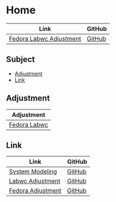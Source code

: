

# Home

| Link | GitHub |
| ---- | ------ |
| [Fedora Labwc Adjustment](https://samwhelp.github.io/fedora-labwc-adjustment/) | [GitHub](https://github.com/samwhelp/fedora-labwc-adjustment) |




## Subject

* [Adjustment](#adjustment)
* [Link](#link)




## Adjustment

| Adjustment |
| -------- |
| [Fedora Labwc](https://github.com/samwhelp/fedora-labwc-adjustment/tree/main/prototype/main/labwc-config/Main) |




## Link

| Link | GitHub |
| ---- | ------ |
| [System Modeling](https://samwhelp.github.io/system-modeling/) | [GitHub](https://github.com/samwhelp/system-modeling) |
| [Labwc Adjustment](https://samwhelp.github.io/labwc-adjustment/) | [GitHub](https://github.com/samwhelp/labwc-adjustment) |
| [Fedora Adjustment](https://samwhelp.github.io/fedora-adjustment/) | [GitHub](https://github.com/samwhelp/fedora-adjustment) |
